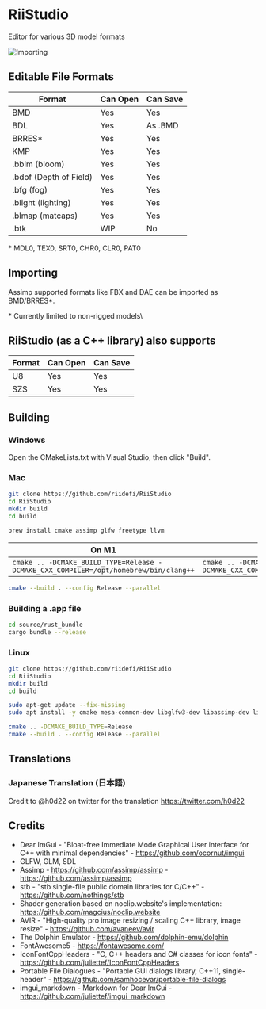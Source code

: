# RiiStudio
Editor for various 3D model formats

![Importing](https://raw.githubusercontent.com/riidefi/RiiStudio/gh-pages/assets/alpha_3.0/import_brres.gif)

## Editable File Formats
| Format | Can Open | Can Save |
|--------|----------|----------|
| BMD    | Yes      | Yes      |
| BDL    | Yes      | As .BMD  |
| BRRES* | Yes      | Yes      |
| KMP    | Yes      | Yes      |
| .bblm (bloom) | Yes      | Yes      |
| .bdof (Depth of Field) | Yes      | Yes      |
| .bfg (fog) | Yes      | Yes      |
| .blight (lighting) | Yes      | Yes      |
| .blmap (matcaps) | Yes      | Yes      |
| .btk | WIP  | No |

\* MDL0, TEX0, SRT0, CHR0, CLR0, PAT0

## Importing
Assimp supported formats like FBX and DAE can be imported as BMD/BRRES*.

\* Currently limited to non-rigged models\

## RiiStudio (as a C++ library) also supports
| Format | Can Open | Can Save |
|--------|----------|----------|
| U8     | Yes      | Yes      |
| SZS    | Yes      | Yes      |

## Building

### Windows
Open the CMakeLists.txt with Visual Studio, then click "Build".

### Mac
```sh
git clone https://github.com/riidefi/RiiStudio
cd RiiStudio
mkdir build
cd build

brew install cmake assimp glfw freetype llvm
```

| On M1                                                                                | On Intel                                                                                   |
|--------------------------------------------------------------------------------------|--------------------------------------------------------------------------------------------|
| `cmake .. -DCMAKE_BUILD_TYPE=Release -DCMAKE_CXX_COMPILER=/opt/homebrew/bin/clang++` | `cmake .. -DCMAKE_BUILD_TYPE=Release -DCMAKE_CXX_COMPILER=/usr/local/opt/llvm/bin/clang++` |

```sh
cmake --build . --config Release --parallel
```

### Building a .app file
```sh
cd source/rust_bundle
cargo bundle --release
```

### Linux
```sh
git clone https://github.com/riidefi/RiiStudio
cd RiiStudio
mkdir build
cd build

sudo apt-get update --fix-missing
sudo apt install -y cmake mesa-common-dev libglfw3-dev libassimp-dev libfreetype-dev

cmake .. -DCMAKE_BUILD_TYPE=Release
cmake --build . --config Release --parallel
```

## Translations
### Japanese Translation (日本語)
Credit to @h0d22 on twitter for the translation
https://twitter.com/h0d22

## Credits
 * Dear ImGui - "Bloat-free Immediate Mode Graphical User interface for C++ with minimal dependencies" - https://github.com/ocornut/imgui
 * GLFW, GLM, SDL 
 * Assimp - https://github.com/assimp/assimp - https://github.com/assimp/assimp
 * stb - "stb single-file public domain libraries for C/C++" - https://github.com/nothings/stb
 * Shader generation based on noclip.website's implementation: https://github.com/magcius/noclip.website
 * AVIR - "High-quality pro image resizing / scaling C++ library, image resize" - https://github.com/avaneev/avir
 * The Dolphin Emulator - https://github.com/dolphin-emu/dolphin
 * FontAwesome5 - https://fontawesome.com/
 * IconFontCppHeaders - "C, C++ headers and C# classes for icon fonts" - https://github.com/juliettef/IconFontCppHeaders
 * Portable File Dialogues - "Portable GUI dialogs library, C++11, single-header" - https://github.com/samhocevar/portable-file-dialogs
 * imgui_markdown - Markdown for Dear ImGui - https://github.com/juliettef/imgui_markdown
